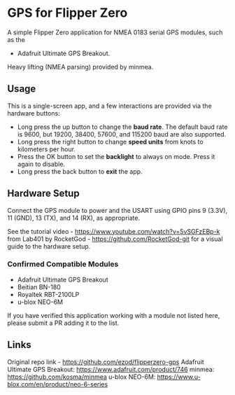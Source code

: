 # GPS for Flipper Zero

A simple Flipper Zero application for NMEA 0183 serial GPS modules, such as the
- Adafruit Ultimate GPS Breakout.

Heavy lifting (NMEA parsing) provided by minmea.

## Usage

This is a single-screen app, and a few interactions are provided via the
hardware buttons:

- Long press the up button to change the **baud rate**. The default baud rate
  is 9600, but 19200, 38400, 57600, and 115200 baud are also supported.
- Long press the right button to change **speed units** from knots to
  kilometers per hour.
- Press the OK button to set the **backlight** to always on mode. Press it
  again to disable.
- Long press the back button to **exit** the app.

## Hardware Setup

Connect the GPS module to power and the USART using GPIO pins 9 (3.3V), 11
(GND), 13 (TX), and 14 (RX), as appropriate.


See the tutorial video - https://www.youtube.com/watch?v=5vSGFzEBp-k from
Lab401 by RocketGod - https://github.com/RocketGod-git for a visual guide to
the hardware setup.

### Confirmed Compatible Modules

* Adafruit Ultimate GPS Breakout
* Beitian BN-180
* Royaltek RBT-2100LP
* u-blox NEO-6M

If you have verified this application working with a module not listed here,
please submit a PR adding it to the list.

## Links

Original repo link - https://github.com/ezod/flipperzero-gps
Adafruit Ultimate GPS Breakout: https://www.adafruit.com/product/746
minmea: https://github.com/kosma/minmea
u-blox NEO-6M: https://www.u-blox.com/en/product/neo-6-series
